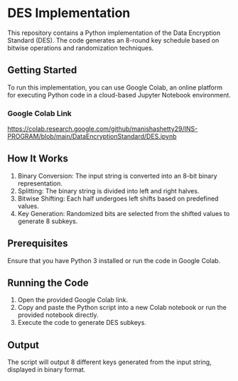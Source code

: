 # DES Implementation

This repository contains a Python implementation of the Data Encryption Standard (DES). The code generates an 8-round key schedule based on bitwise operations and randomization techniques.

## Getting Started

To run this implementation, you can use Google Colab, an online platform for executing Python code in a cloud-based Jupyter Notebook environment.

### Google Colab Link
https://colab.research.google.com/github/manishashetty29/INS-PROGRAM/blob/main/DataEncryptionStandard/DES.ipynb


## How It Works

1. Binary Conversion: The input string is converted into an 8-bit binary representation.
2. Splitting: The binary string is divided into left and right halves.
3. Bitwise Shifting: Each half undergoes left shifts based on predefined values.
4. Key Generation: Randomized bits are selected from the shifted values to generate 8 subkeys.

## Prerequisites

Ensure that you have Python 3 installed or run the code in Google Colab.

## Running the Code

1. Open the provided Google Colab link.
2. Copy and paste the Python script into a new Colab notebook or run the provided notebook directly.
3. Execute the code to generate DES subkeys.

## Output
The script will output 8 different keys generated from the input string, displayed in binary format.



